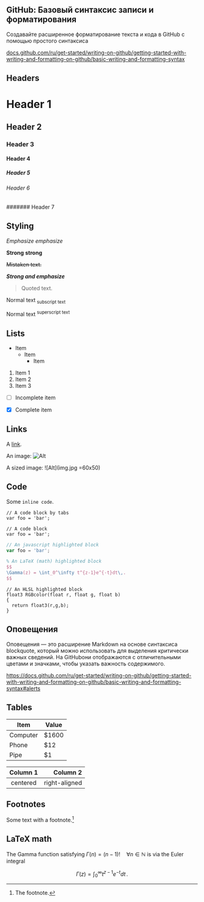 GitHub: Базовый синтаксис записи и форматирования
---------------------------

Создавайте расширенное форматирование текста и кода в GitHub с помощью простого синтаксиса

[docs.github.com/ru/get-started/writing-on-github/getting-started-with-writing-and-formatting-on-github/basic-writing-and-formatting-syntax](https://docs.github.com/ru/get-started/writing-on-github/getting-started-with-writing-and-formatting-on-github/basic-writing-and-formatting-syntax)

Headers
---------------------------

# Header 1

## Header 2

### Header 3

#### Header 4

##### Header 5

###### Header 6

####### Header 7

Styling
---------------------------

*Emphasize* _emphasize_

**Strong** __strong__

~~Mistaken text.~~

***Strong and emphasize***

> Quoted text.

Normal text <sub>subscript text</sub> 

Normal text <sup>superscript text</sup>

Lists
---------------------------

- Item
  * Item
    + Item

1. Item 1
2. Item 2
3. Item 3

- [ ] Incomplete item
- [x] Complete item



Links
---------------------------

A [link](http://example.com).

An image: ![Alt](img.jpg)

A sized image: ![Alt](img.jpg =60x50)



Code
---------------------------

Some `inline code`.

    // A code block by tabs
    var foo = 'bar';


```
// A code block
var foo = 'bar';
```

```javascript
// An javascript highlighted block
var foo = 'bar';
```

```tex
% An LaTeX (math) highlighted block
$$
\Gamma(z) = \int_0^\infty t^{z-1}e^{-t}dt\,.
$$
```

```hlsl
// An HLSL highlighted block
float3 RGBcolor(float r, float g, float b)
{
  return float3(r,g,b);
}
```

Оповещения
---------------------------

Оповещения — это расширение Markdown на основе синтаксиса blockquote, который можно использовать для выделения критически важных сведений. На GitHubони отображаются с отличительными цветами и значками, чтобы указать важность содержимого.

https://docs.github.com/ru/get-started/writing-on-github/getting-started-with-writing-and-formatting-on-github/basic-writing-and-formatting-syntax#alerts

Tables
---------------------------

Item     | Value
-------- | -----
Computer | $1600
Phone    | $12
Pipe     | $1


| Column 1 | Column 2      |
|:--------:| -------------:|
| centered | right-aligned |


Footnotes
---------------------------

Some text with a footnote.[^1]

[^1]: The footnote.

LaTeX math
---------------------------

The Gamma function satisfying $\Gamma(n) = (n-1)!\quad\forall
n\in\mathbb N$ is via the Euler integral

$$
\Gamma(z) = \int_0^\infty t^{z-1}e^{-t}dt\,.
$$


